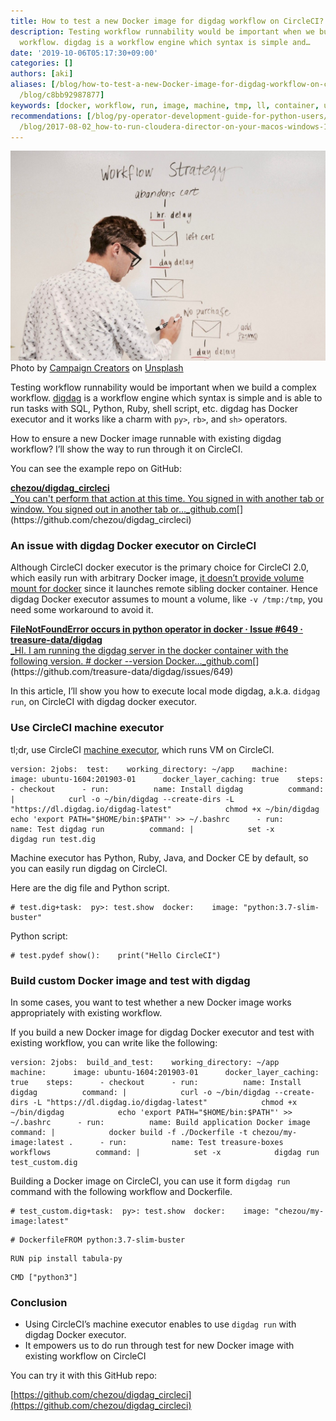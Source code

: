 ```yaml
---
title: How to test a new Docker image for digdag workflow on CircleCI?
description: Testing workflow runnability would be important when we build a complex
  workflow. digdag is a workflow engine which syntax is simple and…
date: '2019-10-06T05:17:30+09:00'
categories: []
authors: [aki]
aliases: [/blog/how-to-test-a-new-Docker-image-for-digdag-workflow-on-circleci-c8bb92987877,
  /blog/c8bb92987877]
keywords: [docker, workflow, run, image, machine, tmp, ll, container, unsplash, photo]
recommendations: [/blog/py-operator-development-guide-for-python-users/, /blog/2019-11-26_how-to-release-python-package-from-github-actions-d5a1d8edba6e/,
  /blog/2017-08-02_how-to-run-cloudera-director-on-your-macos-windows-10-710f82aa1d63/]
---
```


![Photo by [Campaign Creators](https://unsplash.com/@campaign_creators?utm_source=medium&utm_medium=referral) on [Unsplash](https://unsplash.com?utm_source=medium&utm_medium=referral)](./0__Sj4niOaDd__W4bydD.jpg)
Photo by [Campaign Creators](https://unsplash.com/@campaign_creators?utm_source=medium&utm_medium=referral) on [Unsplash](https://unsplash.com?utm_source=medium&utm_medium=referral)

Testing workflow runnability would be important when we build a complex workflow. [digdag](https://www.digdag.io) is a workflow engine which syntax is simple and is able to run tasks with SQL, Python, Ruby, shell script, etc. digdag has Docker executor and it works like a charm with `py>`, `rb>`, and `sh>` operators.

How to ensure a new Docker image runnable with existing digdag workflow? I’ll show the way to run through it on CircleCI.

You can see the example repo on GitHub:

[**chezou/digdag\_circleci**  
_You can't perform that action at this time. You signed in with another tab or window. You signed out in another tab or…_github.com](https://github.com/chezou/digdag_circleci "https://github.com/chezou/digdag_circleci")[](https://github.com/chezou/digdag_circleci)

### An issue with digdag Docker executor on CircleCI

Although CircleCI docker executor is the primary choice for CircleCI 2.0, which easily run with arbitrary Docker image, [it doesn’t provide volume mount for docker](https://support.circleci.com/hc/en-us/articles/360007324514-How-can-I-mount-volumes-to-docker-containers-) since it launches remote sibling docker container. Hence digdag Docker executor assumes to mount a volume, like `-v /tmp:/tmp`, you need some workaround to avoid it.

[**FileNotFoundError occurs in python operator in docker · Issue #649 · treasure-data/digdag**  
_HI. I am running the digdag server in the docker container with the following version. # docker --version Docker…_github.com](https://github.com/treasure-data/digdag/issues/649 "https://github.com/treasure-data/digdag/issues/649")[](https://github.com/treasure-data/digdag/issues/649)

In this article, I’ll show you how to execute local mode digdag, a.k.a. `didgag run`, on CircleCI with digdag docker executor.

### Use CircleCI machine executor

tl;dr, use CircleCI [machine executor](https://circleci.com/docs/2.0/executor-types/#using-machine), which runs VM on CircleCI.

```
version: 2jobs:  test:    working_directory: ~/app    machine:      image: ubuntu-1604:201903-01      docker_layer_caching: true    steps:      - checkout      - run:          name: Install digdag          command: |            curl -o ~/bin/digdag --create-dirs -L "https://dl.digdag.io/digdag-latest"            chmod +x ~/bin/digdag            echo 'export PATH="$HOME/bin:$PATH"' >> ~/.bashrc      - run:          name: Test digdag run          command: |            set -x            digdag run test.dig
```

Machine executor has Python, Ruby, Java, and Docker CE by default, so you can easily run digdag on CircleCI.

Here are the dig file and Python script.

```
# test.dig+task:  py>: test.show  docker:    image: "python:3.7-slim-buster"
```

Python script:

```
# test.pydef show():    print("Hello CircleCI")
```

### Build custom Docker image and test with digdag

In some cases, you want to test whether a new Docker image works appropriately with existing workflow.

If you build a new Docker image for digdag Docker executor and test with existing workflow, you can write like the following:

```
version: 2jobs:  build_and_test:    working_directory: ~/app    machine:      image: ubuntu-1604:201903-01      docker_layer_caching: true    steps:      - checkout      - run:          name: Install digdag          command: |            curl -o ~/bin/digdag --create-dirs -L "https://dl.digdag.io/digdag-latest"            chmod +x ~/bin/digdag            echo 'export PATH="$HOME/bin:$PATH"' >> ~/.bashrc      - run:          name: Build application Docker image          command: |            docker build -f ./Dockerfile -t chezou/my-image:latest .      - run:          name: Test treasure-boxes workflows          command: |            set -x            digdag run test_custom.dig
```

Building a Docker image on CircleCI, you can use it form `digdag run` command with the following workflow and Dockerfile.

```
# test_custom.dig+task:  py>: test.show  docker:    image: "chezou/my-image:latest"
```

```
# DockerfileFROM python:3.7-slim-buster
```

```
RUN pip install tabula-py
```

```
CMD ["python3"]
```

### Conclusion

*   Using CircleCI’s machine executor enables to use `digdag run` with digdag Docker executor.
*   It empowers us to do run through test for new Docker image with existing workflow on CircleCI

You can try it with this GitHub repo:

[https://github.com/chezou/digdag_circleci](https://github.com/chezou/digdag_circleci)
